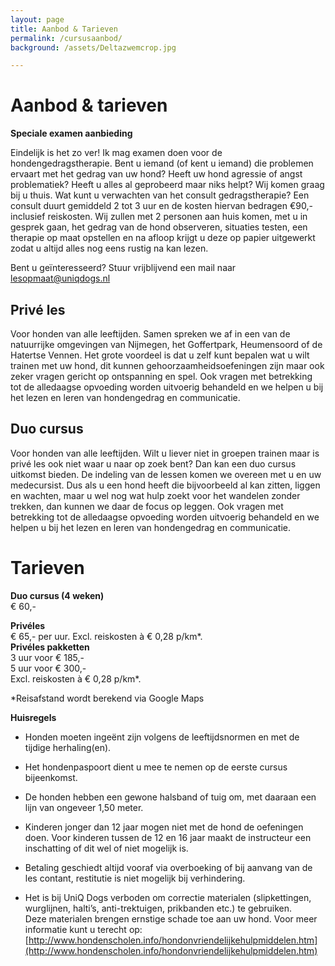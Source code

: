 ```yaml
---
layout: page
title: Aanbod & Tarieven
permalink: /cursusaanbod/
background: /assets/Deltazwemcrop.jpg

---
```

# Aanbod & tarieven

**Speciale examen aanbieding**

Eindelijk is het zo ver! Ik mag examen doen voor de hondengedragstherapie. Bent u iemand (of kent u iemand) die problemen ervaart met het gedrag van uw hond? 
Heeft uw hond agressie of angst problematiek? Heeft u alles al geprobeerd maar niks helpt? Wij komen graag bij u thuis. 
Wat kunt u verwachten van het consult gedragstherapie?
Een consult duurt gemiddeld 2 tot 3 uur en de kosten hiervan bedragen €90,- inclusief reiskosten.
Wij zullen met 2 personen aan huis komen, met u in gesprek gaan, het gedrag van de hond observeren, situaties testen, een therapie op maat opstellen en na afloop krijgt u deze op papier uitgewerkt zodat u altijd alles nog eens rustig na kan lezen.

Bent u geïnteresseerd? Stuur vrijblijvend een mail naar <a href="mailto:lesopmaat@uniqdogs.nl">lesopmaat@uniqdogs.nl</a>


## Privé les
Voor honden van alle leeftijden. Samen spreken we af in een van de natuurrijke omgevingen van Nijmegen, het Goffertpark, Heumensoord of de Hatertse Vennen.
Het grote voordeel is dat u zelf kunt bepalen wat u wilt trainen met uw hond, dit kunnen gehoorzaamheidsoefeningen zijn maar ook zeker vragen gericht op ontspanning en spel. Ook vragen met betrekking tot de alledaagse opvoeding worden uitvoerig behandeld en we helpen u bij het lezen en leren van hondengedrag en communicatie.



## Duo cursus
Voor honden van alle leeftijden. Wilt u liever niet in groepen trainen maar is privé les ook niet waar u naar op zoek bent? Dan kan een duo cursus uitkomst bieden. De indeling van de lessen komen we overeen met u en uw medecursist. Dus als u een hond heeft die bijvoorbeeld al kan zitten, liggen en wachten, maar u wel nog wat hulp zoekt voor het wandelen zonder trekken, dan kunnen we daar de focus op leggen. Ook vragen met betrekking tot de alledaagse opvoeding worden uitvoerig behandeld en we helpen u bij het lezen en leren van hondengedrag en communicatie.


# Tarieven

**Duo cursus (4 weken)**  
€ 60,-

**Privéles**  
€ 65,- per uur. Excl. reiskosten à € 0,28 p/km*.  
**Privéles pakketten**  
3 uur voor € 185,-  
5 uur voor € 300,-  
Excl. reiskosten à € 0,28 p/km*.

*Reisafstand wordt berekend via Google Maps

**Huisregels**

- Honden moeten ingeënt zijn volgens de leeftijdsnormen en met de tijdige herhaling(en).

- Het hondenpaspoort dient u mee te nemen op de eerste cursus bijeenkomst.

- De honden hebben een gewone halsband of tuig om, met daaraan een lijn van ongeveer 1,50 meter.

- Kinderen jonger dan 12 jaar mogen niet met de hond de oefeningen doen. Voor kinderen tussen de 12 en 16 jaar maakt de instructeur een inschatting of dit wel of niet mogelijk is.

- Betaling geschiedt altijd vooraf via overboeking of bij aanvang van de les contant, restitutie is niet mogelijk bij verhindering.

- Het is bij UniQ Dogs verboden om correctie materialen (slipkettingen, wurglijnen, halti’s, anti-trektuigen, prikbanden etc.) te gebruiken.  
Deze materialen brengen ernstige schade toe aan uw hond. Voor meer informatie kunt u terecht op: [http://www.hondenscholen.info/hondonvriendelijkehulpmiddelen.htm](http://www.hondenscholen.info/hondonvriendelijkehulpmiddelen.htm)
